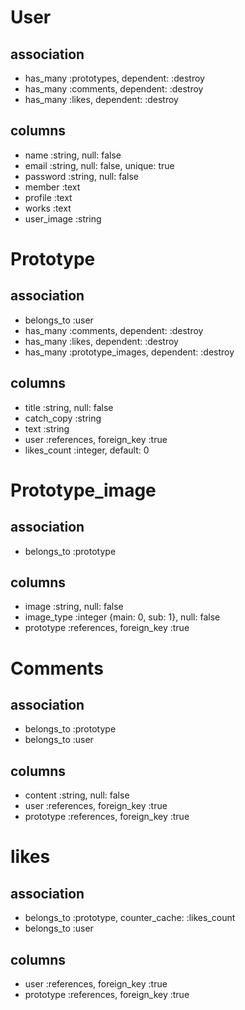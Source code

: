 # User

## association
- has_many :prototypes, dependent: :destroy
- has_many :comments, dependent: :destroy
- has_many :likes, dependent: :destroy

## columns
- name        :string, null: false
- email       :string, null: false, unique: true
- password    :string, null: false
- member      :text
- profile     :text
- works       :text
- user_image  :string


# Prototype

## association
- belongs_to :user
- has_many :comments, dependent: :destroy
- has_many :likes, dependent: :destroy
- has_many :prototype_images, dependent: :destroy

## columns
- title           :string, null: false
- catch_copy      :string
- text            :string
- user            :references, foreign_key :true
- likes_count     :integer, default: 0 

# Prototype_image

## association
- belongs_to :prototype

## columns
- image           :string, null: false
- image_type      :integer {main: 0, sub: 1}, null: false
- prototype       :references, foreign_key :true


# Comments

## association
- belongs_to :prototype
- belongs_to :user

## columns
- content        :string, null: false
- user           :references, foreign_key :true
- prototype      :references, foreign_key :true


# likes

## association
- belongs_to :prototype, counter_cache: :likes_count
- belongs_to :user


## columns
- user          :references, foreign_key :true
- prototype     :references, foreign_key :true

